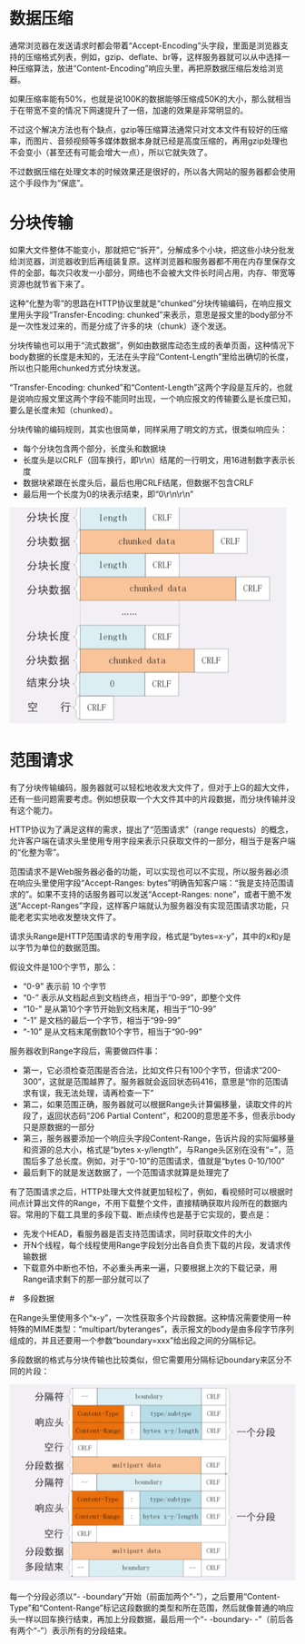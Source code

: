 

# 数据压缩

通常浏览器在发送请求时都会带着“Accept-Encoding”头字段，里面是浏览器支持的压缩格式列表，例如，gzip、deflate、br等，这样服务器就可以从中选择一种压缩算法，放进“Content-Encoding”响应头里，再把原数据压缩后发给浏览器。

如果压缩率能有50%，也就是说100K的数据能够压缩成50K的大小，那么就相当于在带宽不变的情况下网速提升了一倍，加速的效果是非常明显的。

不过这个解决方法也有个缺点，gzip等压缩算法通常只对文本文件有较好的压缩率，而图片、音频视频等多媒体数据本身就已经是高度压缩的，再用gzip处理也不会变小（甚至还有可能会增大一点），所以它就失效了。

不过数据压缩在处理文本的时候效果还是很好的，所以各大网站的服务器都会使用这个手段作为“保底”。

# 分块传输

如果大文件整体不能变小，那就把它“拆开”，分解成多个小块，把这些小块分批发给浏览器，浏览器收到后再组装复原。这样浏览器和服务器都不用在内存里保存文件的全部，每次只收发一小部分，网络也不会被大文件长时间占用，内存、带宽等资源也就节省下来了。

这种“化整为零”的思路在HTTP协议里就是“chunked”分块传输编码，在响应报文里用头字段“Transfer-Encoding: chunked”来表示，意思是报文里的body部分不是一次性发过来的，而是分成了许多的块（chunk）逐个发送。

分块传输也可以用于“流式数据”，例如由数据库动态生成的表单页面，这种情况下body数据的长度是未知的，无法在头字段“Content-Length”里给出确切的长度，所以也只能用chunked方式分块发送。

“Transfer-Encoding: chunked”和“Content-Length”这两个字段是互斥的，也就是说响应报文里这两个字段不能同时出现，一个响应报文的传输要么是长度已知，要么是长度未知（chunked）。

分块传输的编码规则，其实也很简单，同样采用了明文的方式，很类似响应头：

- 每个分块包含两个部分，长度头和数据块
- 长度头是以CRLF（回车换行，即\r\n）结尾的一行明文，用16进制数字表示长度
- 数据块紧跟在长度头后，最后也用CRLF结尾，但数据不包含CRLF
- 最后用一个长度为0的块表示结束，即“0\r\n\r\n”

![](./img/chunked_data.png)

# 范围请求

有了分块传输编码，服务器就可以轻松地收发大文件了，但对于上G的超大文件，还有一些问题需要考虑。例如想获取一个大文件其中的片段数据，而分块传输并没有这个能力。

HTTP协议为了满足这样的需求，提出了“范围请求”（range requests）的概念，允许客户端在请求头里使用专用字段来表示只获取文件的一部分，相当于是客户端的“化整为零”。

范围请求不是Web服务器必备的功能，可以实现也可以不实现，所以服务器必须在响应头里使用字段“Accept-Ranges: bytes”明确告知客户端：“我是支持范围请求的”。如果不支持的话服务器可以发送“Accept-Ranges: none”，或者干脆不发送“Accept-Ranges”字段，这样客户端就认为服务器没有实现范围请求功能，只能老老实实地收发整块文件了。

请求头Range是HTTP范围请求的专用字段，格式是“bytes=x-y”，其中的x和y是以字节为单位的数据范围。

假设文件是100个字节，那么：

- “0-9” 表示前 10 个字节
- “0-” 表示从文档起点到文档终点，相当于“0-99”，即整个文件
- “10-” 是从第10个字节开始到文档末尾，相当于“10-99”
- “-1” 是文档的最后一个字节，相当于“99-99”
- “-10” 是从文档末尾倒数10个字节，相当于“90-99”

服务器收到Range字段后，需要做四件事：

- 第一，它必须检查范围是否合法，比如文件只有100个字节，但请求“200-300”，这就是范围越界了。服务器就会返回状态码416，意思是“你的范围请求有误，我无法处理，请再检查一下”
- 第二，如果范围正确，服务器就可以根据Range头计算偏移量，读取文件的片段了，返回状态码“206 Partial Content”，和200的意思差不多，但表示body只是原数据的一部分
- 第三，服务器要添加一个响应头字段Content-Range，告诉片段的实际偏移量和资源的总大小，格式是“bytes x-y/length”，与Range头区别在没有“=”，范围后多了总长度。例如，对于“0-10”的范围请求，值就是“bytes 0-10/100”
- 最后剩下的就是发送数据了，一个范围请求就算是处理完了

有了范围请求之后，HTTP处理大文件就更加轻松了，例如，看视频时可以根据时间点计算出文件的Range，不用下载整个文件，直接精确获取片段所在的数据内容。常用的下载工具里的多段下载、断点续传也是基于它实现的，要点是：

- 先发个HEAD，看服务器是否支持范围请求，同时获取文件的大小
- 开N个线程，每个线程使用Range字段划分出各自负责下载的片段，发请求传输数据
- 下载意外中断也不怕，不必重头再来一遍，只要根据上次的下载记录，用Range请求剩下的那一部分就可以了

#　多段数据

在Range头里使用多个“x-y”，一次性获取多个片段数据。这种情况需要使用一种特殊的MIME类型：“multipart/byteranges”，表示报文的body是由多段字节序列组成的，并且还要用一个参数“boundary=xxx”给出段之间的分隔标记。

多段数据的格式与分块传输也比较类似，但它需要用分隔标记boundary来区分不同的片段：

![](./img/multipart.png)

每一个分段必须以“- -boundary”开始（前面加两个“-”），之后要用“Content-Type”和“Content-Range”标记这段数据的类型和所在范围，然后就像普通的响应头一样以回车换行结束，再加上分段数据，最后用一个“- -boundary- -”（前后各有两个“-”）表示所有的分段结束。

